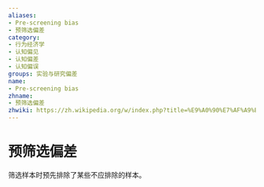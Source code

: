 ```yaml
---
aliases:
- Pre-screening bias
- 预筛选偏差
category:
- 行为经济学
- 认知偏见
- 认知偏差
- 认知偏误
groups: 实验与研究偏差
name:
- Pre-screening bias
zhname:
- 预筛选偏差
zhwiki: https://zh.wikipedia.org/w/index.php?title=%E9%A0%90%E7%AF%A9%E9%81%B8%E5%81%8F%E8%AA%A4&action=edit&redlink=1
---
```


# 预筛选偏差

筛选样本时预先排除了某些不应排除的样本。
